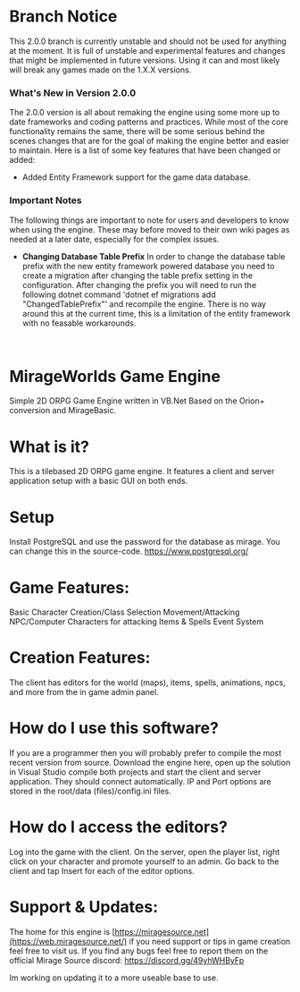 # Branch Notice
This 2.0.0 branch is currently unstable and should not be used for anything at the moment. It is full of unstable and experimental features and changes that might be implemented in future versions. Using it can and most likely will break any games made on the 1.X.X versions.

### What's New in Version 2.0.0

The 2.0.0 version is all about remaking the engine using some more up to date frameworks and coding patterns and practices. While most of the core functionality remains the same, there will be some serious behind the scenes changes that are for the goal of making the engine better and easier to maintain. Here is a list of some key features that have been changed or added:

- Added Entity Framework support for the game data database.

### Important Notes

The following things are important to note for users and developers to know when using the engine. These may before moved to their own wiki pages as needed at a later date, especially for the complex issues.

- **Changing Database Table Prefix**
In order to change the database table prefix with the new entity framework powered database you need to create a migration after changing the table prefix setting in the configuration. After changing the prefix you will need to run the following dotnet command 'dotnet ef migrations add "ChangedTablePrefix"' and recompile the engine. There is no way around this at the current time, this is a limitation of the entity framework with no feasable workarounds.

&nbsp;  

MirageWorlds Game Engine
=================

Simple 2D ORPG Game Engine written in VB.Net
Based on the Orion+ conversion and MirageBasic.

What is it?
===========
This is a tilebased 2D ORPG game engine. It features a client and server application setup with a basic GUI on both ends.

Setup
===========
Install PostgreSQL and use the password for the database as mirage. You can change this in the source-code.
https://www.postgresql.org/

Game Features:
==============
Basic Character Creation/Class Selection
Movement/Attacking
NPC/Computer Characters for attacking
Items & Spells
Event System

Creation Features:
==================
The client has editors for the world (maps), items, spells, animations, npcs, and more from the in game admin panel.

How do I use this software?
===========================
If you are a programmer then you will probably prefer to compile the most recent version from source. Download the engine here, open up the solution in Visual Studio compile both projects and start the client and server application. They should connect automatically. IP and Port options are stored in the root/data (files)/config.ini files.

How do I access the editors?
============================
Log into the game with the client. On the server, open the player list, right click on your character and promote yourself to an admin. Go back to the client and tap Insert for each of the editor options.

Support & Updates:
==================
The home for this engine is [https://miragesource.net](https://web.miragesource.net/) if you need support or tips in game creation feel free to visit us. If you find any bugs feel free to report them on the official Mirage Source discord: https://discord.gg/49yhWHByFp

Im working on updating it to a more useable base to use.
